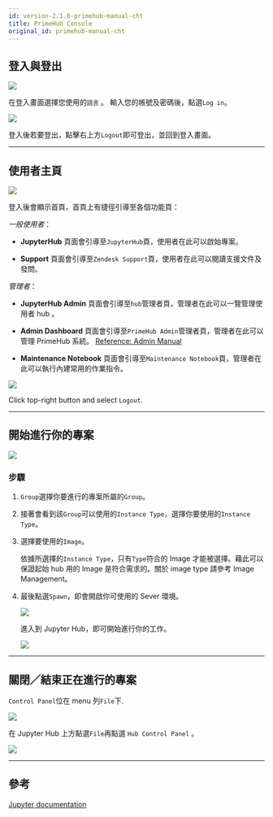 ```yaml
---
id: version-2.1.0-primehub-manual-cht
title: PrimeHub Console
original_id: primehub-manual-cht
---
```


## 登入與登出 

![](assets/login_1.png)

在登入畫面選擇您使用的`語言` 。 輸入您的帳號及密碼後，點選`Log in`。

![](assets/user_portal.png)

登入後若要登出，點擊右上方`Logout`即可登出，並回到登入畫面。

---

## 使用者主頁

![](assets/landing_page.png)

登入後會顯示首頁，首頁上有捷徑引導至各個功能頁：

*一般使用者*：

+ **JupyterHub**
   頁面會引導至`JupyterHub`頁，使用者在此可以啟始專案。

+ **Support**
   頁面會引導至`Zendesk Support`頁，使用者在此可以閱讀支援文件及發問。

*管理者*：

+ **JupyterHub Admin**
   頁面會引導至`hub`管理者頁，管理者在此可以一覽管理使用者 hub 。
+ **Admin Dashboard**
頁面會引導至`PrimeHub Admin`管理者頁，管理者在此可以管理 PrimeHub 系統。
[Reference: Admin Manual](admin-manual-cht.md)

+ **Maintenance Notebook**
   頁面會引導至`Maintenance Notebook`頁，管理者在此可以執行內建常用的作業指令。

![](assets/landing_page_logout.png)

Click top-right button and select `Logout`.

---

## 開始進行你的專案 

![](assets/spawner.png)

### 步驟

1. `Group`選擇你要進行的專案所屬的`Group`。

2. 接著會看到該`Group`可以使用的`Instance Type`，選擇你要使用的`Instance Type`。

3. 選擇要使用的`Image`。

   依據所選擇的`Instance Type`，只有`Type`符合的 Image 才能被選擇。藉此可以保證起始 hub 用的 Image 是符合需求的。關於 image type 請參考 Image Management。

4. 最後點選`Spawn`，即會開啟你可使用的 Sever 環境。

   ![](assets/spawn_1.png)

   進入到 Jupyter Hub，即可開始進行你的工作。

   ![](assets/Hub_JL.png)

---

## 關閉／結束正在進行的專案

`Control Panel`位在 menu 列`File`下.

![](assets/Hub_control_panel.png)

在 Jupyter Hub 上方點選`File`再點選 `Hub Control Panel` 。

![](assets/navbar_stop_server.png)

---

## 參考

[Jupyter documentation](https://jupyterlab.readthedocs.io/en/stable/)
